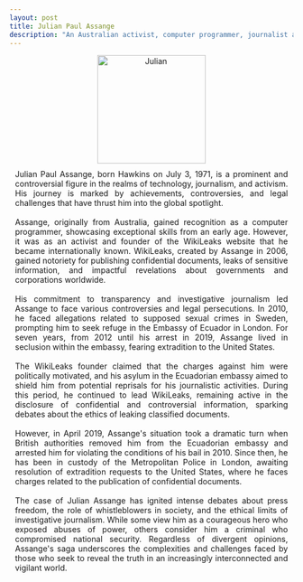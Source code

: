 ```yaml
---
layout: post
title: Julian Paul Assange
description: "An Australian activist, computer programmer, journalist and founder of the website WikiLeaks."
---
```

<div style="text-align: center;">
  <img src="https://upload.wikimedia.org/wikipedia/commons/b/bf/Julian_Assange_August_2014.jpg" alt="Julian" style="max-width: 100%; max-height: 100%; width: 20vw;">
</div>
<div style="text-align: justify; margin: 10px;">
Julian Paul Assange, born Hawkins on July 3, 1971, is a prominent and controversial figure in the realms of technology, journalism, and activism. His journey is marked by achievements, controversies, and legal challenges that have thrust him into the global spotlight.<br>
<br>
Assange, originally from Australia, gained recognition as a computer programmer, showcasing exceptional skills from an early age. However, it was as an activist and founder of the WikiLeaks website that he became internationally known. WikiLeaks, created by Assange in 2006, gained notoriety for publishing confidential documents, leaks of sensitive information, and impactful revelations about governments and corporations worldwide.<br>
<br>
His commitment to transparency and investigative journalism led Assange to face various controversies and legal persecutions. In 2010, he faced allegations related to supposed sexual crimes in Sweden, prompting him to seek refuge in the Embassy of Ecuador in London. For seven years, from 2012 until his arrest in 2019, Assange lived in seclusion within the embassy, fearing extradition to the United States.<br>
<br>
The WikiLeaks founder claimed that the charges against him were politically motivated, and his asylum in the Ecuadorian embassy aimed to shield him from potential reprisals for his journalistic activities. During this period, he continued to lead WikiLeaks, remaining active in the disclosure of confidential and controversial information, sparking debates about the ethics of leaking classified documents.<br>
<br>
However, in April 2019, Assange's situation took a dramatic turn when British authorities removed him from the Ecuadorian embassy and arrested him for violating the conditions of his bail in 2010. Since then, he has been in custody of the Metropolitan Police in London, awaiting resolution of extradition requests to the United States, where he faces charges related to the publication of confidential documents.<br>
<br>
The case of Julian Assange has ignited intense debates about press freedom, the role of whistleblowers in society, and the ethical limits of investigative journalism. While some view him as a courageous hero who exposed abuses of power, others consider him a criminal who compromised national security. Regardless of divergent opinions, Assange's saga underscores the complexities and challenges faced by those who seek to reveal the truth in an increasingly interconnected and vigilant world.
</div>
